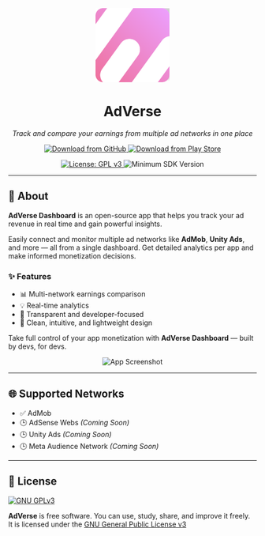 <div align="center">
  <img src="assets/images/icon.png" width="150" alt="AdVerse Logo">
  
  <h1><strong>AdVerse</strong></h1>
  
  <p><em>Track and compare your earnings from multiple ad networks in one place</em></p>

  <p>
    <a href="https://github.com/xFingerDev/AdVerse-Dashboard/releases/">
      <img alt="Download from GitHub" src="https://img.shields.io/badge/Download%20from-GitHub-24292E?style=for-the-badge&logo=github">
    </a>
    <a href="https://play.google.com/store/apps/details?id=com.communitybakery.adverse">
      <img alt="Download from Play Store" src="https://img.shields.io/badge/Download%20from-Play%20Store-3DDC84?style=for-the-badge&logo=google-play">
    </a>
  </p>

  <p>
    <a href="https://www.gnu.org/licenses/gpl-3.0">
      <img alt="License: GPL v3" src="https://img.shields.io/badge/license-GPL%20v3-2B6DBE.svg?style=flat">
    </a>
    <img alt="Minimum SDK Version" src="https://img.shields.io/badge/API-23%2B-1450A8?style=flat">
  </p>
</div>

<hr>

<h2>📱 About</h2>

<p><strong>AdVerse Dashboard</strong> is an open-source app that helps you track your ad revenue in real time and gain powerful insights.</p>

<p>Easily connect and monitor multiple ad networks like <strong>AdMob</strong>, <strong>Unity Ads</strong>, and more — all from a single dashboard. Get detailed analytics per app and make informed monetization decisions.</p>

<h3>✨ Features</h3>
<ul>
  <li>📊 Multi-network earnings comparison</li>
  <li>💡 Real-time analytics</li>
  <li>🧭 Transparent and developer-focused</li>
  <li>🧼 Clean, intuitive, and lightweight design</li>
</ul>

<p>Take full control of your app monetization with <strong>AdVerse Dashboard</strong> — built by devs, for devs.</p>
<div align="center">
  <img src="https://raul.tejeda.contact/project/adverse.png" width="720" alt="App Screenshot">
</div>


<hr>

<h2>🌐 Supported Networks</h2>

<ul>
  <li>✅ AdMob</li>
  <li>🕒 AdSense Webs <em>(Coming Soon)</em></li>
  <li>🕒 Unity Ads <em>(Coming Soon)</em></li>
  <li>🕒 Meta Audience Network <em>(Coming Soon)</em></li>
</ul>

<hr>

<h2>📄 License</h2>

<p>
  <a href="https://www.gnu.org/licenses/gpl-3.0.en.html">
    <img src="https://www.gnu.org/graphics/gplv3-127x51.png" alt="GNU GPLv3">
  </a>
</p>

<p><strong>AdVerse</strong> is free software. You can use, study, share, and improve it freely.<br>
It is licensed under the <a href="https://www.gnu.org/licenses/gpl-3.0.en.html">GNU General Public License v3</a></p>
